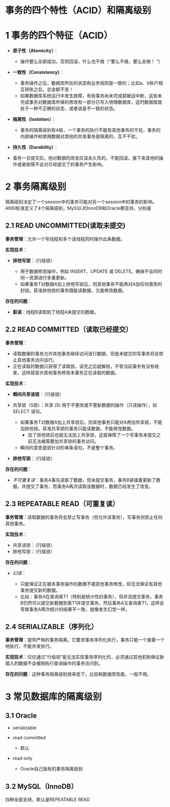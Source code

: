 # 事务的四个特性（ACID）和隔离级别

# 1 事务的四个特征（ACID）

- **原⼦性（Atomicity）**：

  - 操作要么全部成功，否则回滚，什么也不做（“要么不做，要么全做！ ”）
- **⼀致性（Consistency)**：

  - 事务操作之后，数据库所处的状态和业务规则是⼀致的；⽐如a、b账户相互转账之后，总⾦额不变！
  - 如果数据库系统运⾏中发⽣故障，有些事务尚未完成就被迫中断，这些未完成事务对数据库所做的修改有⼀部分已写⼊物理数据库，这时数据库就处于⼀种不正确的状态，或者说是不⼀致的状态。
- **隔离性（Isolation）**：

  - 事务的隔离级别有4级，⼀个事务的执⾏不能有其他事务的⼲扰，事务的内部操作和使⽤数据对其他的并发事务是隔离的，互不⼲扰。
- **持久性（Durability）**：
- 事务⼀旦提交后，他对数据的改变应该永久性的，不能回滚。接下来其他的操作或者故障不会对已经提交了的事务产⽣影响。

# 2 事务隔离级别

隔离级别决定了⼀个session中的事务可能对另⼀个session中的事务的影响。 ANSI标准定义了4个隔离级别，MySQL的InnoDB和Oracle都⽀持，分别是

## 2.1 READ UNCOMMITTED(读取未提交)

**事务管理**：允许一个写线程和多个读线程同时操作此条数据。

**实现技术**：

- **排他写锁**：（行级锁）

  - 用于数据修改操作，例如 INSERT、UPDATE 或 DELETE。确保不会同时同一资源进行多重更新。
  - 如果事务T对数据A加上排他写锁后，则其他事务不能再对A加任何类型的封锁。获准排他锁的事务既能读数据，又能修改数据。

**存在的问题**：

- **脏读**：线程B读取到了线程A未提交的数据。

## 2.2 READ COMMITTED（读取已经提交）

**事务管理**：

- 读取数据的事务允许其他事务继续访问该行数据，但是未提交的写事务将会禁止其他事务访问该行。
- 正在读取的数据只获得了读取锁，读完之后就解锁，不管当前事务有没有结束，这样就容许其他事务修改本事务正在读取的数据。

**实现技术**：

- **瞬间共享读锁**：（行级锁）
- 共享锁（S锁）：共享 (S) 用于不更改或不更新数据的操作（只读操作），如 SELECT 语句。
  
  - 如果事务T对数据A加上共享锁后，则其他事务只能对A再加共享锁，不能加排他锁。获准共享锁的事务只能读数据，不能修改数据。
    - 加了排他锁后也就无法加上共享锁，这就保障了一个写事务未提交之前无法被需要加共享锁的事务访问。
  - 瞬间的意思是锁针对的单条语句，不是整个事务。
- **排他写锁**：（行级锁）

**存在的问题**：

- _不可重复读_：事务A事先读取了数据，但未提交事务，事务B紧接着更新了数据，并提交了事务，而事务A再次读取该数据时，数据已经发生了改变。

## 2.3 REPEATABLE READ（可重复读）

**事务管理**：读取数据的事务将会禁止写事务（但允许读事务），写事务则禁止任何其他事务。

**实现技术**：

- 共享读锁：（行级锁）
- 排他写锁：（行级锁）

**存在的问题**：

- _幻读_：

  - 只能保证正在被本事务操作的数据不被其他事务修改，却⽆法保证有其他事务提交新的数据。
  - ⽐如：事务A在查询表T1（特别是统计性的事务），但并没提交事务，事务B仍然可以提交新数据到表T1并提交事务，然后事务A又查询表T1，这样会导致事务A两次统计的结果不⼀致，就像发⽣幻觉⼀样。

## 2.4 SERIALIZABLE（序列化）

**事务管理**：提供严格的事务隔离。它要求事务序列化执行，事务只能一个接着一个地执行，不能并发执行。

**实现技术**：仅仅通过“行级锁”是无法实现事务序列化的，必须通过其他机制保证新插入的数据不会被刚执行查询操作的事务访问到。

**存在的问题**：这种事务隔离级别效率低下，比较耗数据库性能，一般不用。

# 3 常见数据库的隔离级别

## 3.1 Oracle

- serializable
- read committed

  - 默认
- read only

  - Oracle⾃⼰独有的事务隔离级别

## 3.2 MySQL（InnoDB）

四种全部支持，默认是REPEATABLE READ
